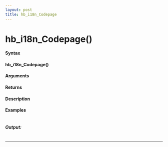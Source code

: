 ```yaml
---
layout: post
title: hb_i18n_Codepage
---
```


# hb_i18n_Codepage()


#### Syntax

#### hb_i18n_Codepage()

#### Arguments

#### Returns

#### Description

#### Examples

```

```

##### Output:

```

```

---